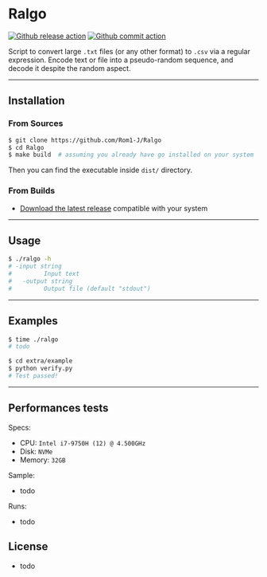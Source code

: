 # Ralgo
[![Github release action](https://github.com/Rom1-J/Ralgo/workflows/Release/badge.svg)](https://github.com/Rom1-J/Ralgo/actions?query=workflow%3ARelease)
[![Github commit action](https://github.com/Rom1-J/Ralgo/workflows/Building/badge.svg)](https://github.com/Rom1-J/Ralgo/actions?query=workflow%3AGo)

Script to convert large `.txt` files (or any other format) to `.csv` via a regular expression.
Encode text or file into a pseudo-random sequence, and decode it despite the random aspect.

---

## Installation

### From Sources

```bash
$ git clone https://github.com/Rom1-J/Ralgo
$ cd Ralgo
$ make build  # assuming you already have go installed on your system
```

Then you can find the executable inside `dist/` directory.

### From Builds

- [Download the latest release](https://github.com/Rom1-J/Ralgo/releases/latest) compatible with your system

---

## Usage

```bash
$ ./ralgo -h
# -input string
#         Input text
#   -output string
#         Output file (default "stdout")
```

---

## Examples

```bash
$ time ./ralgo 
# todo

$ cd extra/example
$ python verify.py
# Test passed!
```

---

## Performances tests

Specs:
+ CPU: `Intel i7-9750H (12) @ 4.500GHz`
+ Disk: `NVMe`
+ Memory: `32GB`

Sample:
+ todo

Runs:
+ todo


## License
+ todo
